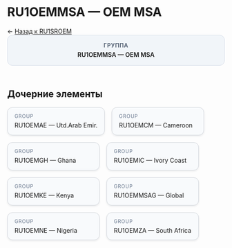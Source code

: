 # RU1OEMMSA — OEM MSA
<p class="cc-breadcrumb">← <a href='../../level_03/RU1SROEM/'>Назад к RU1SROEM</a></p>
<style>
.cc-container { display: flex; flex-direction: column; gap: 1.5rem; }
.cc-breadcrumb { margin: 0; }
.cc-parent { padding: 1rem 1.25rem; border-radius: 12px; background: #f1f5f9; border: 1px solid #d8dee9; text-align: center; font-weight: 600; }
.cc-parent .cc-tag { font-size: 0.8rem; text-transform: uppercase; color: #475569; letter-spacing: 0.06em; }
.cc-children { display: flex; flex-wrap: wrap; gap: 1rem; }
.cc-tile { display: block; min-width: 180px; padding: 0.85rem 1rem; border-radius: 12px; border: 1px solid #d1d5db; background: #ffffff; box-shadow: 0 2px 4px rgba(15, 23, 42, 0.08); transition: transform 0.1s ease, box-shadow 0.1s ease; color: inherit; text-decoration: none; }
.cc-tile:hover { transform: translateY(-2px); box-shadow: 0 6px 12px rgba(15, 23, 42, 0.15); }
.cc-tile-leaf { background: #f8fafc; }
.cc-tag { font-size: 0.7rem; color: #64748b; text-transform: uppercase; letter-spacing: 0.08em; margin-bottom: 0.3rem; }
.cc-person { margin-top: 0.35rem; font-size: 0.8rem; color: #1f2937; }
</style>
<div class='cc-container'>
  <div class='cc-parent'>
    <div class='cc-tag'>Группа</div>
    <div>RU1OEMMSA — OEM MSA</div>
  </div>
  <div>
    <h2>Дочерние элементы</h2>
<div class='cc-children'><div class='cc-tile cc-tile-leaf'><div class='cc-tag'>GROUP</div><div>RU1OEMAE — Utd.Arab Emir.</div></div><div class='cc-tile cc-tile-leaf'><div class='cc-tag'>GROUP</div><div>RU1OEMCM — Cameroon</div></div><div class='cc-tile cc-tile-leaf'><div class='cc-tag'>GROUP</div><div>RU1OEMGH — Ghana</div></div><div class='cc-tile cc-tile-leaf'><div class='cc-tag'>GROUP</div><div>RU1OEMIC — Ivory Coast</div></div><div class='cc-tile cc-tile-leaf'><div class='cc-tag'>GROUP</div><div>RU1OEMKE — Kenya</div></div><div class='cc-tile cc-tile-leaf'><div class='cc-tag'>GROUP</div><div>RU1OEMMSAG — Global</div></div><div class='cc-tile cc-tile-leaf'><div class='cc-tag'>GROUP</div><div>RU1OEMNE — Nigeria</div></div><div class='cc-tile cc-tile-leaf'><div class='cc-tag'>GROUP</div><div>RU1OEMZA — South Africa</div></div></div>
  </div>
</div>
